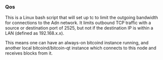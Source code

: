 ### Qos ###

This is a Linux bash script that will set up tc to limit the outgoing bandwidth for connections to the Adn network. It limits outbound TCP traffic with a source or destination port of 2525, but not if the destination IP is within a LAN (defined as 192.168.x.x).

This means one can have an always-on bitcoind instance running, and another local bitcoind/bitcoin-qt instance which connects to this node and receives blocks from it.
